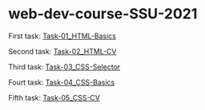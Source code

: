 # web-dev-course-SSU-2021

First task:
[Task-01_HTML-Basics](https://maxkulakov.github.io/web-dev-course-SSU-2021/Task-01_HTML-Basics/)

Second task:
[Task-02_HTML-CV](https://maxkulakov.github.io/web-dev-course-SSU-2021/Task-02_HTML-CV/)

Third task:
[Task-03_CSS-Selector](https://maxkulakov.github.io/web-dev-course-SSU-2021/Task-03_CSS-Selector/)

Fourt task:
[Task-04_CSS-Basics](https://maxkulakov.github.io/web-dev-course-SSU-2021/Task-04_CSS-Basics/)

Fifth task:
[Task-05_CSS-CV](https://maxkulakov.github.io/web-dev-course-SSU-2021/Task-05_CSS-CV/)

